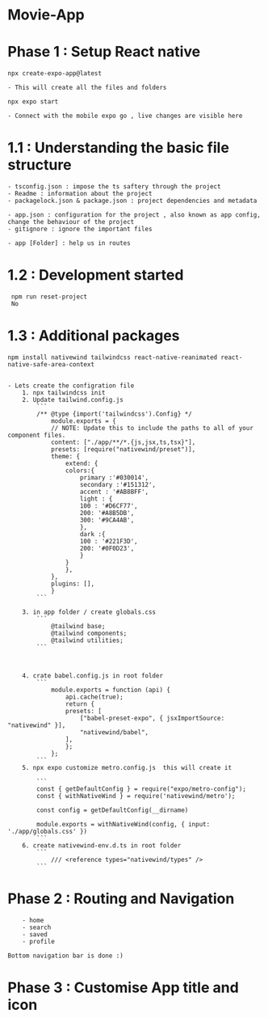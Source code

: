# Movie-App

# Phase 1 : Setup React native

    npx create-expo-app@latest
    
    - This will create all the files and folders
  
    npx expo start 

    - Connect with the mobile expo go , live changes are visible here

# 1.1 : Understanding the basic file structure

    - tsconfig.json : impose the ts saftery through the project
    - Readme : information about the project
    - packagelock.json & package.json : project dependencies and metadata
  
    - app.json : configuration for the project , also known as app config, change the behaviour of the project
    - gitignore : ignore the important files

    - app [Folder] : help us in routes

# 1.2 : Development started
     
     npm run reset-project
     No


# 1.3 : Additional packages
    npm install nativewind tailwindcss react-native-reanimated react-native-safe-area-context


    - Lets create the configration file
        1. npx tailwindcss init
        2. Update tailwind.config.js
            ```
            /** @type {import('tailwindcss').Config} */
                module.exports = {
                // NOTE: Update this to include the paths to all of your component files.
                content: ["./app/**/*.{js,jsx,ts,tsx}"],
                presets: [require("nativewind/preset")],
                theme: {
                    extend: {
                    colors:{
                        primary :'#030014',
                        secondary :'#151312',
                        accent : '#AB8BFF',
                        light : {
                        100 : '#D6CF77',
                        200: '#A8B5DB',
                        300: '#9CA4AB',
                        },
                        dark :{
                        100 : '#221F3D',
                        200: '#0F0D23',
                        }
                    }
                    },
                },
                plugins: [],
                }
            ```
        
        3. in app folder / create globals.css
            ```
                @tailwind base;
                @tailwind components;
                @tailwind utilities;
            ```



        4. crate babel.config.js in root folder
            ```
                module.exports = function (api) {
                    api.cache(true);
                    return {
                    presets: [
                        ["babel-preset-expo", { jsxImportSource: "nativewind" }],
                        "nativewind/babel",
                    ],
                    };
                };
            ```
        5. npx expo customize metro.config.js  this will create it

            ```
            const { getDefaultConfig } = require("expo/metro-config");
            const { withNativeWind } = require('nativewind/metro');

            const config = getDefaultConfig(__dirname)

            module.exports = withNativeWind(config, { input: './app/globals.css' })
            ```
        6. create nativewind-env.d.ts in root folder
            ```
                /// <reference types="nativewind/types" />
            ```



# Phase 2 : Routing and Navigation
        - home
        - search
        - saved
        - profile
    
    Bottom navigation bar is done :)



# Phase 3 : Customise App title and icon
    

    